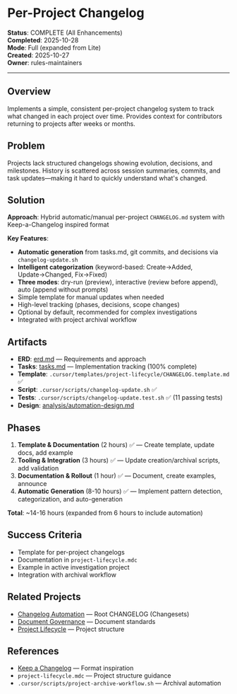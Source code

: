 # Per-Project Changelog

**Status**: COMPLETE (All Enhancements)  
**Completed**: 2025-10-28  
**Mode**: Full (expanded from Lite)  
**Created**: 2025-10-27  
**Owner**: rules-maintainers

---

## Overview

Implements a simple, consistent per-project changelog system to track what changed in each project over time. Provides context for contributors returning to projects after weeks or months.

## Problem

Projects lack structured changelogs showing evolution, decisions, and milestones. History is scattered across session summaries, commits, and task updates—making it hard to quickly understand what's changed.

## Solution

**Approach**: Hybrid automatic/manual per-project `CHANGELOG.md` system with Keep-a-Changelog inspired format

**Key Features**:

- **Automatic generation** from tasks.md, git commits, and decisions via `changelog-update.sh`
- **Intelligent categorization** (keyword-based: Create→Added, Update→Changed, Fix→Fixed)
- **Three modes**: dry-run (preview), interactive (review before append), auto (append without prompts)
- Simple template for manual updates when needed
- High-level tracking (phases, decisions, scope changes)
- Optional by default, recommended for complex investigations
- Integrated with project archival workflow

## Artifacts

- **ERD**: [erd.md](./erd.md) — Requirements and approach
- **Tasks**: [tasks.md](./tasks.md) — Implementation tracking (100% complete)
- **Template**: `.cursor/templates/project-lifecycle/CHANGELOG.template.md` ✅
- **Script**: `.cursor/scripts/changelog-update.sh` ✅
- **Tests**: `.cursor/scripts/changelog-update.test.sh` ✅ (11 passing tests)
- **Design**: [analysis/automation-design.md](./analysis/automation-design.md)

## Phases

1. **Template & Documentation** (2 hours) ✅ — Create template, update docs, add example
2. **Tooling & Integration** (3 hours) ✅ — Update creation/archival scripts, add validation
3. **Documentation & Rollout** (1 hour) ✅ — Document, create examples, announce
4. **Automatic Generation** (8-10 hours) ✅ — Implement pattern detection, categorization, and auto-generation

**Total**: ~14-16 hours (expanded from 6 hours to include automation)

## Success Criteria

- Template for per-project changelogs
- Documentation in `project-lifecycle.mdc`
- Example in active investigation project
- Integration with archival workflow

## Related Projects

- [Changelog Automation](./_archived/2025/changelog-automation/) — Root CHANGELOG (Changesets)
- [Document Governance](./document-governance/) — Document standards
- [Project Lifecycle](./project-lifecycle/) — Project structure

## References

- [Keep a Changelog](https://keepachangelog.com/) — Format inspiration
- `project-lifecycle.mdc` — Project structure guidance
- `.cursor/scripts/project-archive-workflow.sh` — Archival automation
